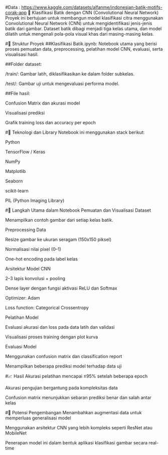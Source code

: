 #Data : https://www.kaggle.com/datasets/alfanme/indonesian-batik-motifs-corak-app
🧵 Klasifikasi Batik dengan CNN (Convolutional Neural Network)
Proyek ini bertujuan untuk membangun model klasifikasi citra menggunakan Convolutional Neural Network (CNN) untuk mengidentifikasi jenis-jenis batik dari gambar. Dataset batik dibagi menjadi tiga kelas utama, dan model dilatih untuk mengenali pola-pola visual khas dari masing-masing kelas.

#📂 Struktur Proyek
##Klasifikasi Batik.ipynb: Notebook utama yang berisi proses pemuatan data, preprocessing, pelatihan model CNN, evaluasi, serta visualisasi hasil.

##Folder dataset:

/train/: Gambar latih, diklasifikasikan ke dalam folder subkelas.

/test/: Gambar uji untuk mengevaluasi performa model.

##File hasil:

Confusion Matrix dan akurasi model

Visualisasi prediksi

Grafik training loss dan accuracy per epoch

#🔧 Teknologi dan Library
Notebook ini menggunakan stack berikut:

Python

TensorFlow / Keras

NumPy

Matplotlib

Seaborn

scikit-learn

PIL (Python Imaging Library)

#🚀 Langkah Utama dalam Notebook
Pemuatan dan Visualisasi Dataset

Menampilkan contoh gambar dari setiap kelas batik.

Preprocessing Data

Resize gambar ke ukuran seragam (150x150 piksel)

Normalisasi nilai pixel (0–1)

One-hot encoding pada label kelas

Arsitektur Model CNN

2–3 lapis konvolusi + pooling

Dense layer dengan fungsi aktivasi ReLU dan Softmax

Optimizer: Adam

Loss function: Categorical Crossentropy

Pelatihan Model

Evaluasi akurasi dan loss pada data latih dan validasi

Visualisasi proses training dengan plot kurva

Evaluasi Model

Menggunakan confusion matrix dan classification report

Menampilkan beberapa prediksi model terhadap data uji

#📈 Hasil
Akurasi pelatihan mencapai ±95% setelah beberapa epoch

Akurasi pengujian bergantung pada kompleksitas data

Confusion matrix menunjukkan sebaran prediksi benar dan salah antar kelas

#🧠 Potensi Pengembangan
Menambahkan augmentasi data untuk memperluas generalisasi model

Menggunakan arsitektur CNN yang lebih kompleks seperti ResNet atau MobileNet

Penerapan model ini dalam bentuk aplikasi klasifikasi gambar secara real-time
